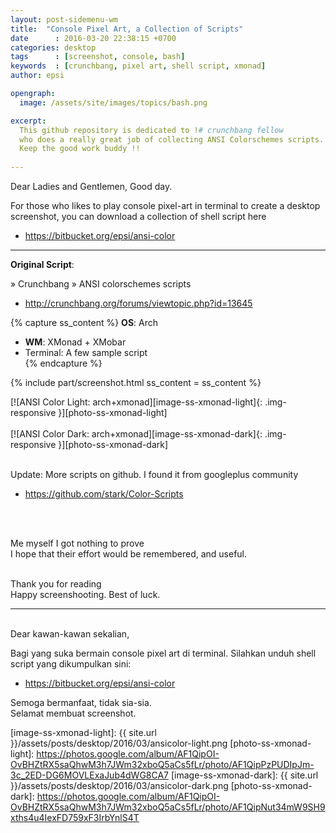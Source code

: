 ```yaml
---
layout: post-sidemenu-wm
title:  "Console Pixel Art, a Collection of Scripts"
date      : 2016-03-20 22:38:15 +0700
categories: desktop
tags      : [screenshot, console, bash]
keywords  : [crunchbang, pixel art, shell script, xmonad]
author: epsi

opengraph:
  image: /assets/site/images/topics/bash.png

excerpt: 
  This github repository is dedicated to !# crunchbang fellow
  who does a really great job of collecting ANSI Colorschemes scripts.
  Keep the good work buddy !!
  
---
```


Dear Ladies and Gentlemen, Good day.<br/>

For those who likes to play console pixel-art in terminal
to create a desktop screenshot, 
you can download a collection of shell script here<br/>

* <https://bitbucket.org/epsi/ansi-color>

-- -- --

**Original Script**:<br/>

» Crunchbang » ANSI colorschemes scripts

* <http://crunchbang.org/forums/viewtopic.php?id=13645>

{% capture ss_content %}
<strong>OS</strong>: Arch<br/>
  + <strong>WM</strong>: XMonad + XMobar<br/>
  + Terminal: A few sample script<br/>
{% endcapture %}

{% include part/screenshot.html ss_content = ss_content %}

[![ANSI Color Light: arch+xmonad][image-ss-xmonad-light]{: .img-responsive }][photo-ss-xmonad-light]
<br/><br/>
[![ANSI Color Dark: arch+xmonad][image-ss-xmonad-dark]{: .img-responsive }][photo-ss-xmonad-dark]

<br/>
Update: More scripts on github. I found it from googleplus community

* <https://github.com/stark/Color-Scripts>

<br/><br/>

Me myself I got nothing to prove<br/>
I hope that their effort would be remembered, and useful.<br/>
<br/>

Thank you for reading<br/>
Happy screenshooting. Best of luck.<br/>

-- -- --
<br/>
Dear kawan-kawan sekalian,

Bagi yang suka bermain console pixel art di terminal. Silahkan unduh shell script yang dikumpulkan sini:<br/>

* <https://bitbucket.org/epsi/ansi-color>

Semoga bermanfaat, tidak sia-sia.<br/>
Selamat membuat screenshot.<br/>

[//]: <> ( -- -- -- links below -- -- -- )

[image-ss-xmonad-light]: {{ site.url }}/assets/posts/desktop/2016/03/ansicolor-light.png
[photo-ss-xmonad-light]: https://photos.google.com/album/AF1QipOI-OvBHZtRX5saQhwM3h7JWm32xboQ5aCs5fLr/photo/AF1QipPzPUDIpJm-3c_2ED-DG6MOVLExaJub4dWG8CA7
[image-ss-xmonad-dark]:  {{ site.url }}/assets/posts/desktop/2016/03/ansicolor-dark.png
[photo-ss-xmonad-dark]:  https://photos.google.com/album/AF1QipOI-OvBHZtRX5saQhwM3h7JWm32xboQ5aCs5fLr/photo/AF1QipNut34mW9SH9xths4u4IexFD759xF3IrbYnlS4T
